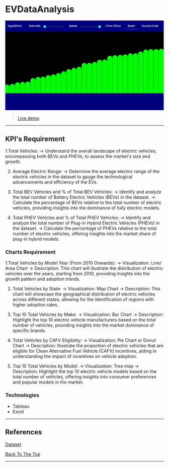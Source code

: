 # EVDataAnalysis

![Project Image](https://github.com/arghyacodes/SortingVisualiser/blob/main/images/demo.gif)
> [Live demo](https://arghyacodes.github.io/SortingVisualiser/)

---

## KPI's Requirement


1.Total Vehicles:
-> Understand the overall landscape of electric vehicles, encompassing both BEVs and PHEVs, to assess the market's size and growth.

2. Average Electric Range:
-> Determine the average electric range of the electric vehicles in the dataset to gauge the technological advancements and efficiency of the EVs.

3. Total BEV Vehicles and % of Total BEV Vehicles:
-> Identify and analyze the total number of Battery Electric Vehicles (BEVs) in the dataset.
-> Calculate the percentage of BEVs relative to the total number of electric vehicles, providing insights into the dominance of fully electric models.

4. Total PHEV Vehicles and % of Total PHEV Vehicles:
-> Identify and analyze the total number of Plug-in Hybrid Electric Vehicles (PHEVs) in the dataset.
-> Calculate the percentage of PHEVs relative to the total number of electric vehicles, offering insights into the market share of plug-in hybrid models.




### Charts Requirement 

1.Total Vehicles by Model Year (From 2010 Onwards):
-> Visualization: Line/ Area Chart
-> Description: This chart will illustrate the distribution of electric vehicles over the years, starting from 2010, providing insights into the growth pattern and adoption trends.

2. Total Vehicles by State:
-> Visualization: Map Chart 
-> Description: This chart will showcase the geographical distribution of electric vehicles across different states, allowing for the identification of regions with higher adoption rates.

3. Top 10 Total Vehicles by Make:
-> Visualization: Bar Chart 
-> Description: Highlight the top 10 electric vehicle manufacturers based on the total number of vehicles, providing insights into the market dominance of specific brands.

4. Total Vehicles by CAFV Eligibility:
-> Visualization: Pie Chart or Donut Chart
-> Description: Illustrate the proportion of electric vehicles that are eligible for Clean Alternative Fuel Vehicle (CAFV) incentives, aiding in understanding the impact of incentives on vehicle adoption.

5. Top 10 Total Vehicles by Model:
-> Visualization: Tree map
-> Description: Highlight the top 10 electric vehicle models based on the total number of vehicles, offering insights into consumer preferences and popular models in the market.



### Technologies

- Tableau
- Excel

---


## References

[Dataset](https://drive.google.com/file/d/157kgaGIAxpNZgbBqCBBi4b4pF-grNdCX/view?usp=sharing)



[Back To The Top](#read-me-template)

---


